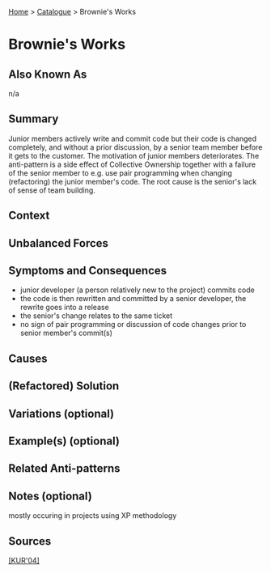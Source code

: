 [Home](../README.md) > [Catalogue](../Antipatterns_catalogue.md) > Brownie's Works

# Brownie's Works

## Also Known As

n/a

## Summary

Junior members actively write and commit code but their code is changed completely, and without a prior discussion, by a senior team member before it gets to the customer. The motivation of junior members deteriorates. The anti-pattern is a side effect of Collective Ownership together with a failure of the senior member to e.g. use pair programming when changing (refactoring) the junior member's code. The root cause is the senior's lack of sense of team building.

## Context

## Unbalanced Forces

## Symptoms and Consequences

 - junior developer (a person relatively new to the project) commits code
 - the code is then rewritten and committed by a senior developer, the rewrite goes into a release
 - the senior's change relates to the same ticket
 - no sign of pair programming or discussion of code changes prior to senior member's commit(s)

## Causes

## (Refactored) Solution

## Variations (optional) 

## Example(s) (optional) 

## Related Anti-patterns

## Notes (optional) 

mostly occuring in projects using XP methodology

## Sources
[[KUR'04]](../References.md)
